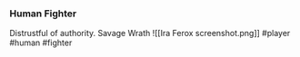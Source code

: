 ### Human Fighter
Distrustful of authority.
Savage Wrath
![[Ira Ferox screenshot.png]]
#player #human #fighter